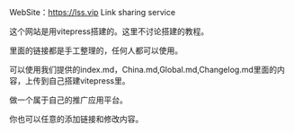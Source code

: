 WebSite：https://lss.vip Link sharing service

这个网站是用vitepress搭建的。这里不讨论搭建的教程。

里面的链接都是手工整理的，任何人都可以使用。

可以使用我们提供的index.md，China.md,Global.md,Changelog.md里面的内容，上传到自己搭建vitepress里。

做一个属于自己的推广应用平台。

你也可以任意的添加链接和修改内容。
